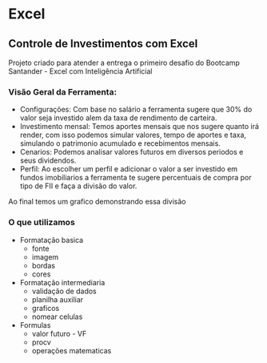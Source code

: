 # Excel
## Controle de Investimentos com Excel
Projeto criado para atender a entrega o primeiro desafio do Bootcamp Santander - Excel com Inteligência Artificial

### Visão Geral da Ferramenta:
 - Configurações:
   Com base no salário a ferramenta sugere que 30% do valor seja investido alem da taxa de rendimento de carteira.
 - Investimento mensal: 
    Temos aportes mensais que nos sugere quanto irá render, com isso podemos simular valores, tempo de aportes e taxa, simulando o patrimonio acumulado e recebimentos mensais.
 -  Cenarios:
    Podemos analisar valores futuros em diversos periodos e seus dividendos.
 - Perfil:
    Ao escolher um perfil e adicionar o valor a ser investido em fundos imobiliarios a ferramenta te sugere percentuais de compra por tipo de FII e faça a divisão do valor.

Ao final temos um grafico demonstrando essa divisão

### O que utilizamos 
- Formatação basica
    - fonte
    - imagem
    - bordas
    - cores
- Formatação intermediaria
    - validação de dados
    - planilha auxiliar
    - graficos
    - nomear celulas
- Formulas
    - valor futuro - VF
    - procv
    - operações matematicas
